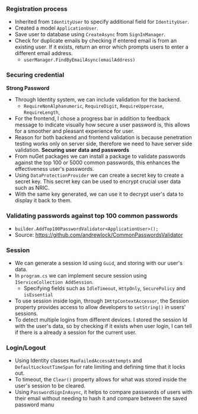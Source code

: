 ### Registration process
- Inherited from `IdentityUser` to specify additional field for `IdentityUser`.
- Created a model `ApplicationUser`.
- Save user to database using `CreateAsync` from `SignInManager`.
- Check for duplicate emails by checking if entered email is from an existing user. If it exists, return an error which prompts users to enter a different email address.
	- `userManager.FindByEmailAsync(emailAddress)`

### Securing credential
**Strong Password**
- Through Identity system, we can include validation for the backend.
	- `RequireNonAlphanumeric`, `RequireDigit`, `RequireUppercase`, `RequireLength`,
- For the frontend, I chose a progress bar in addition to feedback message to indicate visually how secure a user password is, this allows for a smoother and pleasant experience for user. 
- Reason for both backend and frontend validation is because penetration testing works only on server side, therefore we need to have server side validation.
**Securing user data and passwords**
- From nuGet packages we can install a package to validate passwords against the top 100 or 5000 common passwords, this enhances the effectiveness user's passwords.
- Using `DataProtectionProvider` we can create a secret key to create a secret key. This secret key can be used to encrypt crucial user data such as NRIC. 
- With the same key generated, we can use it to decrypt user's data to display it back to them.

### Validating passwords against top 100 common passwords
- `builder.AddTop100PasswordValidator<ApplicationUser>();`
- Source: https://github.com/andrewlock/CommonPasswordsValidator

### Session
- We can generate a session Id using `Guid`, and storing with our user's data.
- In `program.cs` we can implement secure session using `IServiceCollection AddSession`.
	- Specifying fields such as `IdleTimeout`, `HttpOnly`, `SecurePolicy` and `isEssential`
- To use session inside login, through `IHttpContextAccessor`, the Session property provides access to allow developers to `setString()` in users' sessions.
- To detect multiple logins from different devices. I stored the session Id with the user's data, so by checking if it exists when user login, I can tell if there is a already a session for the current user.

### Login/Logout
 - Using Identity classes `MaxFailedAccessAttempts` and  `DefaultLockoutTimeSpan` for rate limiting and defining time that it locks out.
 - To timeout, the `Clear()` property allows for what was stored inside the user's session to be cleared.
 - Using `PasswordSignInAsync`, it helps to compare passwords of users with their email without needing to hash it and compare between the saved password manu
 
